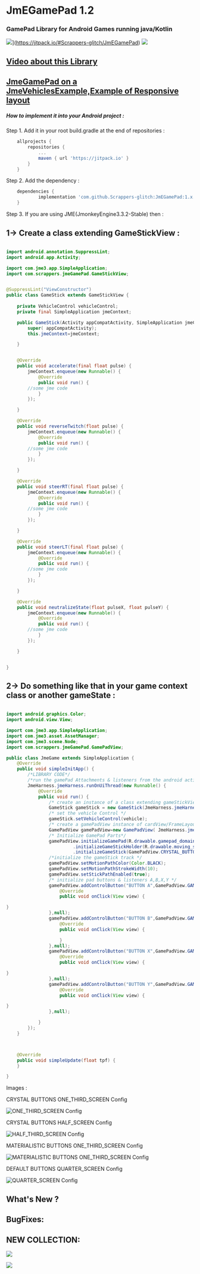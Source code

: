# JmEGamePad 1.2 #
### GamePad Library for Android Games running java/Kotlin ###

![](https://jitpack.io/v/Scrappers-glitch/JmEGamePad.svg)](https://jitpack.io/#Scrappers-glitch/JmEGamePad)
![](https://github.com/Scrappers-glitch/Superior-Extended-Engine/blob/master/GamePad/src/main/java/com/scrappers/jmeGamePad/Attachments/LogoMod1.png)

## [Video about this Library ](https://youtu.be/-fifyREL2Yo) ##
## [JmeGamePad on a JmeVehiclesExample,Example of Responsive layout](https://youtu.be/LZkmWAvh9j0) ##

##### How to implement it into your Android project :

Step 1. Add it in your root build.gradle at the end of repositories :
```gradle
	allprojects {
		repositories {
			...
			maven { url 'https://jitpack.io' }
		}
	}
  ```

Step 2. Add the dependency :
```gradle
	dependencies {
	        implementation 'com.github.Scrappers-glitch:JmEGamePad:1.x.x'
	}
```
Step 3. If you are using JME(JmonkeyEngine3.3.2-Stable) then :

## 1-> Create a class extending GameStickView : ##
```java

import android.annotation.SuppressLint;
import android.app.Activity;

import com.jme3.app.SimpleApplication;
import com.scrappers.jmeGamePad.GameStickView;


@SuppressLint("ViewConstructor")
public class GameStick extends GameStickView {
    
    private VehicleControl vehicleControl;
    private final SimpleApplication jmeContext;

    public GameStick(Activity appCompatActivity, SimpleApplication jmeContext) {
        super( appCompatActivity);
        this.jmeContext=jmeContext;

    }


    @Override
    public void accelerate(final float pulse) {
        jmeContext.enqueue(new Runnable() {
            @Override
            public void run() {
		//some jme code
            }
        });

    }

    @Override
    public void reverseTwitch(float pulse) {
        jmeContext.enqueue(new Runnable() {
            @Override
            public void run() {
		//some jme code
            }
        });

    }

    @Override
    public void steerRT(final float pulse) {
        jmeContext.enqueue(new Runnable() {
            @Override
            public void run() {
		//some jme code
            }
        });

    }

    @Override
    public void steerLT(final float pulse) {
        jmeContext.enqueue(new Runnable() {
            @Override
            public void run() {
		//some jme code
            }
        });

    }

    @Override
    public void neutralizeState(float pulseX, float pulseY) {
        jmeContext.enqueue(new Runnable() {
            @Override
            public void run() {
		//some jme code            
            }
        });

    }


}
```

## 2-> Do something like that in your game context class or another gameState : ##

```java

import android.graphics.Color;
import android.view.View;

import com.jme3.app.SimpleApplication;
import com.jme3.asset.AssetManager;
import com.jme3.scene.Node;
import com.scrappers.jmeGamePad.GamePadView;

public class JmeGame extends SimpleApplication {
    @Override
    public void simpleInitApp() {
        /*LIBRARY CODE*/
        /*run the gamePad Attachments & listeners from the android activity UI thread */
        JmeHarness.jmeHarness.runOnUiThread(new Runnable() {
            @Override
            public void run() {
                /* create an instance of a class extending gameStickView to easily handle the listeners */
                GameStick gameStick = new GameStick(JmeHarness.jmeHarness,JmeGame.this);
                /* set the vehicle Control */
                gameStick.setVehicleControl(vehicle);
                /* create a gamePadView instance of cardView/FrameLayout to display gamePad Component */
                GamePadView gamePadView=new GamePadView( JmeHarness.jmeHarness,gameStick);
                /* Initialize GamePad Parts*/
                gamePadView.initializeGamePad(R.drawable.gamepad_domain,GamePadView.ONE_THIRD_SCREEN)
                         .initializeGameStickHolder(R.drawable.moving_stick_domain)
                         .initializeGameStick(GamePadView.CRYSTAL_BUTTONS,R.drawable.ic_baseline_gamepad_24,200);
                /*initialize the gameStick track */
                gamePadView.setMotionPathColor(Color.BLACK);
                gamePadView.setMotionPathStrokeWidth(10);
                gamePadView.setStickPathEnabled(true);
                /* initialize pad buttons & listeners A,B,X,Y */
                gamePadView.addControlButton("BUTTON A",GamePadView.GAMEPAD_BUTTON_A ,GamePadView.CRYSTAL_BUTTONS, R.drawable.ic_baseline_gamepad_24,new View.OnClickListener() {
                    @Override
                    public void onClick(View view) {

}
                },null);
                gamePadView.addControlButton("BUTTON B",GamePadView.GAMEPAD_BUTTON_B , GamePadView.CRYSTAL_BUTTONS, R.drawable.ic_baseline_gamepad_24,new View.OnClickListener() {
                    @Override
                    public void onClick(View view) {

                    }
                },null);
                gamePadView.addControlButton("BUTTON X",GamePadView.GAMEPAD_BUTTON_X , GamePadView.CRYSTAL_BUTTONS, R.drawable.ic_baseline_gamepad_24,new View.OnClickListener() {
                    @Override
                    public void onClick(View view) {

}
                },null);
                gamePadView.addControlButton("BUTTON Y",GamePadView.GAMEPAD_BUTTON_Y , GamePadView.CRYSTAL_BUTTONS, R.drawable.ic_baseline_gamepad_24,new View.OnClickListener() {
                    @Override
                    public void onClick(View view) {

}
                },null);

            }
        });
    }



    @Override
    public void simpleUpdate(float tpf) {
    }

}

```




Images :

CRYSTAL BUTTONS ONE_THIRD_SCREEN Config

![ONE_THIRD_SCREEN Config](https://i.imgur.com/qIvQhOw.png)

CRYSTAL BUTTONS HALF_SCREEN Config

![HALF_THIRD_SCREEN Config](https://i.imgur.com/z4FkJi9.png)

MATERIALISTIC BUTTONS ONE_THIRD_SCREEN Config

![MATERIALISTIC BUTTONS ONE_THIRD_SCREEN Config](https://i.imgur.com/EA5XKSE.png)

DEFAULT BUTTONS QUARTER_SCREEN Config

![QUARTER_SCREEN Config](https://i.imgur.com/gEo45K2.png)

## What's New ?

## BugFixes:



## NEW COLLECTION:

![](https://i.imgur.com/ytIm371.png)

![](https://i.imgur.com/ZUh2sI0.png)


